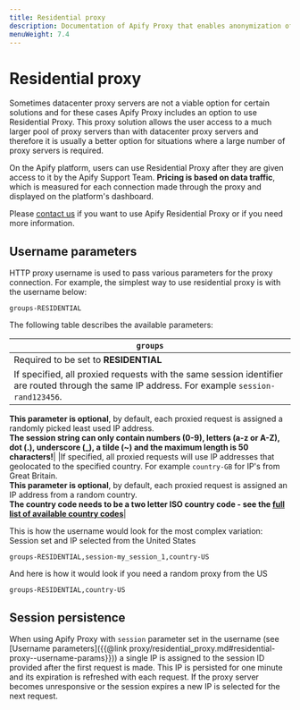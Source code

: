 ```yaml
---
title: Residential proxy
description: Documentation of Apify Proxy that enables anonymization of access to websites and IP rotation.
menuWeight: 7.4
---
```


# [](#residential-proxy)Residential proxy

Sometimes datacenter proxy servers are not a viable option for certain solutions and for these cases Apify Proxy includes an option to use Residential Proxy. This proxy solution allows the user access to a much larger pool of proxy servers than with datacenter proxy servers and therefore it is usually a better option for situations where a large number of proxy servers is required.

On the Apify platform, users can use Residential Proxy after they are given access to it by the Apify Support Team. **Pricing is based on data traffic**, which is measured for each connection made through the proxy and displayed on the platform's dashboard.

Please [contact us](https://apify.com/contact) if you want to use Apify Residential Proxy or if you need more information.

## [](#residential-proxy--username-params)Username parameters

HTTP proxy username is used to pass various parameters for the proxy connection. For example, the simplest way to use residential proxy is with the username below:

    groups-RESIDENTIAL

The following table describes the available parameters:

|`groups`|
|--- |
|Required to be set to **RESIDENTIAL**|
|If specified, all proxied requests with the same session identifier are routed through the same IP address. For example `session-rand123456`.  
**This parameter is optional**, by default, each proxied request is assigned a randomly picked least used IP address.  
**The session string can only contain numbers (0-9), letters (a-z or A-Z), dot (.), underscore (_), a tilde (~) and the maximum length is 50 characters!**|
|If specified, all proxied requests will use IP addresses that geolocated to the specified country. For example `country-GB` for IP's from Great Britain.  
**This parameter is optional**, by default, each proxied request is assigned an IP address from a random country.  
**The country code needs to be a two letter ISO country code - see the [full list of available country codes](https://en.wikipedia.org/wiki/ISO_3166-1_alpha-2#Officially_assigned_code_elements)**|


This is how the username would look for the most complex variation: Session set and IP selected from the United States

    groups-RESIDENTIAL,session-my_session_1,country-US

And here is how it would look if you need a random proxy from the US

    groups-RESIDENTIAL,country-US

## [](#residential-proxy--session-persistence)Session persistence

When using Apify Proxy with `session` parameter set in the username (see [Username parameters]({{@link proxy/residential_proxy.md#residential-proxy--username-params}})) a single IP is assigned to the session ID provided after the first request is made. This IP is persisted for one minute and its expiration is refreshed with each request. If the proxy server becomes unresponsive or the session expires a new IP is selected for the next request.
